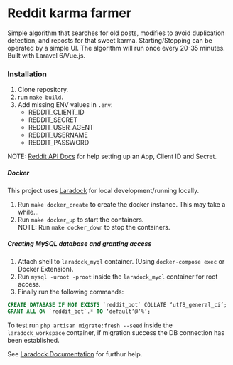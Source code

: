 # Reddit karma farmer

Simple algorithm that searches for old posts, modifies to avoid duplication detection, and reposts for that sweet karma. Starting/Stopping can be operated by a simple UI. The algorithm will run once every 20-35 minutes. Built with Laravel 6/Vue.js.

### Installation
1. Clone repository.
2. run `make build`.
3. Add missing ENV values in `.env`:
    * REDDIT_CLIENT_ID
    * REDDIT_SECRET
    * REDDIT_USER_AGENT
    * REDDIT_USERNAME
    * REDDIT_PASSWORD
    
NOTE: [Reddit API Docs](https://github.com/reddit-archive/reddit/wiki/oauth2) for help setting up an App, Client ID and Secret.

##### Docker
This project uses [Laradock](https://laradock.io/) for local development/running locally.

1. Run `make docker_create` to create the docker instance. This may take a while...
2. Run `make docker_up` to start the containers.
<br />NOTE: Run `make docker_down` to stop the containers. 

##### Creating MySQL database and granting access
1. Attach shell to `laradock_myql` container. (Using `docker-compose exec` or Docker Extension).
2. Run `mysql -uroot -proot` inside the `laradock_myql` container for root access.
3. Finally run the following commands:

```sql
CREATE DATABASE IF NOT EXISTS `reddit_bot` COLLATE ‘utf8_general_ci’;
GRANT ALL ON `reddit_bot`.* TO ‘default’@‘%’;
```

To test run `php artisan migrate:fresh --seed` inside the `laradock_workspace` container, if migration success the DB connection has been established.

See [Laradock Documentation](https://laradock.io/documentation/#create-multiple-databases-mysql) for furthur help. 
